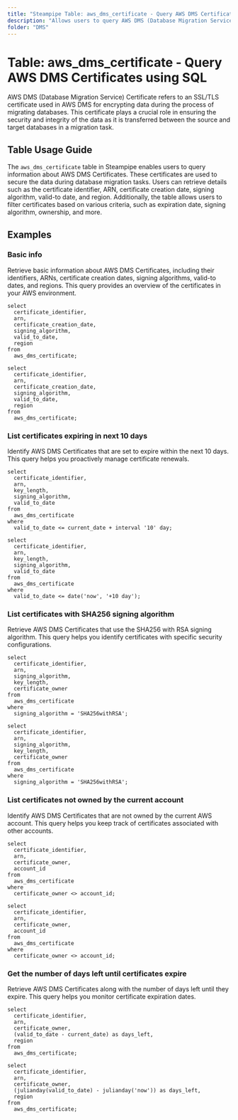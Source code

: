 ```yaml
---
title: "Steampipe Table: aws_dms_certificate - Query AWS DMS Certificates using SQL"
description: "Allows users to query AWS DMS (Database Migration Service) Certificates. This table provides information about SSL/TLS certificates used in AWS DMS for encrypting data during database migration tasks. Certificates play a crucial role in ensuring the security and integrity of data transferred between source and target databases."
folder: "DMS"
---
```


# Table: aws_dms_certificate - Query AWS DMS Certificates using SQL

AWS DMS (Database Migration Service) Certificate refers to an SSL/TLS certificate used in AWS DMS for encrypting data during the process of migrating databases. This certificate plays a crucial role in ensuring the security and integrity of the data as it is transferred between the source and target databases in a migration task.

## Table Usage Guide

The `aws_dms_certificate` table in Steampipe enables users to query information about AWS DMS Certificates. These certificates are used to secure the data during database migration tasks. Users can retrieve details such as the certificate identifier, ARN, certificate creation date, signing algorithm, valid-to date, and region. Additionally, the table allows users to filter certificates based on various criteria, such as expiration date, signing algorithm, ownership, and more.

## Examples

### Basic info
Retrieve basic information about AWS DMS Certificates, including their identifiers, ARNs, certificate creation dates, signing algorithms, valid-to dates, and regions. This query provides an overview of the certificates in your AWS environment.

```sql+postgres
select
  certificate_identifier,
  arn,
  certificate_creation_date,
  signing_algorithm,
  valid_to_date,
  region
from
  aws_dms_certificate;
```

```sql+sqlite
select
  certificate_identifier,
  arn,
  certificate_creation_date,
  signing_algorithm,
  valid_to_date,
  region
from
  aws_dms_certificate;
```

### List certificates expiring in next 10 days
Identify AWS DMS Certificates that are set to expire within the next 10 days. This query helps you proactively manage certificate renewals.

```sql+postgres
select
  certificate_identifier,
  arn,
  key_length,
  signing_algorithm,
  valid_to_date
from
  aws_dms_certificate
where
  valid_to_date <= current_date + interval '10' day;
```

```sql+sqlite
select
  certificate_identifier,
  arn,
  key_length,
  signing_algorithm,
  valid_to_date
from
  aws_dms_certificate
where
  valid_to_date <= date('now', '+10 day');
```

### List certificates with SHA256 signing algorithm
Retrieve AWS DMS Certificates that use the SHA256 with RSA signing algorithm. This query helps you identify certificates with specific security configurations.

```sql+postgres
select
  certificate_identifier,
  arn,
  signing_algorithm,
  key_length,
  certificate_owner
from
  aws_dms_certificate
where
  signing_algorithm = 'SHA256withRSA';
```

```sql+sqlite
select
  certificate_identifier,
  arn,
  signing_algorithm,
  key_length,
  certificate_owner
from
  aws_dms_certificate
where
  signing_algorithm = 'SHA256withRSA';
```

### List certificates not owned by the current account
Identify AWS DMS Certificates that are not owned by the current AWS account. This query helps you keep track of certificates associated with other accounts.

```sql+postgres
select
  certificate_identifier,
  arn,
  certificate_owner,
  account_id
from
  aws_dms_certificate
where
  certificate_owner <> account_id;
```

```sql+sqlite
select
  certificate_identifier,
  arn,
  certificate_owner,
  account_id
from
  aws_dms_certificate
where
  certificate_owner <> account_id;
```

### Get the number of days left until certificates expire
Retrieve AWS DMS Certificates along with the number of days left until they expire. This query helps you monitor certificate expiration dates.

```sql+postgres
select
  certificate_identifier,
  arn,
  certificate_owner,
  (valid_to_date - current_date) as days_left,
  region
from
  aws_dms_certificate;
```

```sql+sqlite
select
  certificate_identifier,
  arn,
  certificate_owner,
  (julianday(valid_to_date) - julianday('now')) as days_left,
  region
from
  aws_dms_certificate;
```